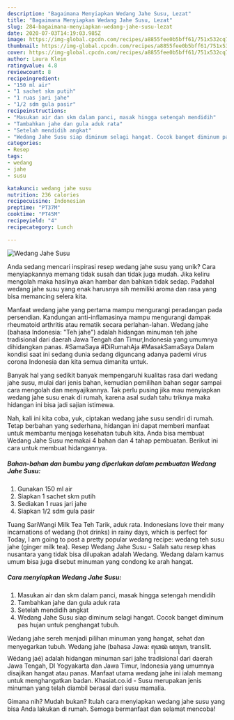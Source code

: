 ```yaml
---
description: "Bagaimana Menyiapkan Wedang Jahe Susu, Lezat"
title: "Bagaimana Menyiapkan Wedang Jahe Susu, Lezat"
slug: 284-bagaimana-menyiapkan-wedang-jahe-susu-lezat
date: 2020-07-03T14:19:03.985Z
image: https://img-global.cpcdn.com/recipes/a8855fee0b5bff61/751x532cq70/wedang-jahe-susu-foto-resep-utama.jpg
thumbnail: https://img-global.cpcdn.com/recipes/a8855fee0b5bff61/751x532cq70/wedang-jahe-susu-foto-resep-utama.jpg
cover: https://img-global.cpcdn.com/recipes/a8855fee0b5bff61/751x532cq70/wedang-jahe-susu-foto-resep-utama.jpg
author: Laura Klein
ratingvalue: 4.8
reviewcount: 8
recipeingredient:
- "150 ml air"
- "1 sachet skm putih"
- "1 ruas jari jahe"
- "1/2 sdm gula pasir"
recipeinstructions:
- "Masukan air dan skm dalam panci, masak hingga setengah mendidih"
- "Tambahkan jahe dan gula aduk rata"
- "Setelah mendidih angkat"
- "Wedang Jahe Susu siap diminum selagi hangat. Cocok banget diminum pas hujan untuk penghangat tubuh."
categories:
- Resep
tags:
- wedang
- jahe
- susu

katakunci: wedang jahe susu 
nutrition: 236 calories
recipecuisine: Indonesian
preptime: "PT37M"
cooktime: "PT45M"
recipeyield: "4"
recipecategory: Lunch

---
```



![Wedang Jahe Susu](https://img-global.cpcdn.com/recipes/a8855fee0b5bff61/751x532cq70/wedang-jahe-susu-foto-resep-utama.jpg)

Anda sedang mencari inspirasi resep wedang jahe susu yang unik? Cara menyiapkannya memang tidak susah dan tidak juga mudah. Jika keliru mengolah maka hasilnya akan hambar dan bahkan tidak sedap. Padahal wedang jahe susu yang enak harusnya sih memiliki aroma dan rasa yang bisa memancing selera kita.

Manfaat wedang jahe yang pertama mampu mengurangi peradangan pada persendian. Kandungan anti-inflamasinya mampu mengurangi dampak rheumatoid arthritis atau rematik secara perlahan-lahan. Wedang jahe (bahasa Indonesia: &#34;Teh jahe&#34;) adalah hidangan minuman teh jahe tradisional dari daerah Jawa Tengah dan Timur,Indonesia yang umumnya dihidangkan panas. #SamaSaya #DiRumahAja #MasakSamaSaya Dalam kondisi saat ini sedang dunia sedang diguncang adanya pademi virus corona Indonesia dan kita semua dimanita untuk.

Banyak hal yang sedikit banyak mempengaruhi kualitas rasa dari wedang jahe susu, mulai dari jenis bahan, kemudian pemilihan bahan segar sampai cara mengolah dan menyajikannya. Tak perlu pusing jika mau menyiapkan wedang jahe susu enak di rumah, karena asal sudah tahu triknya maka hidangan ini bisa jadi sajian istimewa.


Nah, kali ini kita coba, yuk, ciptakan wedang jahe susu sendiri di rumah. Tetap berbahan yang sederhana, hidangan ini dapat memberi manfaat untuk membantu menjaga kesehatan tubuh kita. Anda bisa membuat Wedang Jahe Susu memakai 4 bahan dan 4 tahap pembuatan. Berikut ini cara untuk membuat hidangannya.

<!--inarticleads1-->

##### Bahan-bahan dan bumbu yang diperlukan dalam pembuatan Wedang Jahe Susu:

1. Gunakan 150 ml air
1. Siapkan 1 sachet skm putih
1. Sediakan 1 ruas jari jahe
1. Siapkan 1/2 sdm gula pasir


Tuang SariWangi Milk Tea Teh Tarik, aduk rata. Indonesians love their many incarnations of wedang (hot drinks) in rainy days, which is perfect for Today, I am going to post a pretty popular wedang recipe: wedang teh susu jahe (ginger milk tea). Resep Wedang Jahe Susu - Salah satu resep khas nusantara yang tidak bisa dilupakan adalah Wedang. Wedang dalam kamus umum bisa juga disebut minuman yang condong ke arah hangat. 

<!--inarticleads2-->

##### Cara menyiapkan Wedang Jahe Susu:

1. Masukan air dan skm dalam panci, masak hingga setengah mendidih
1. Tambahkan jahe dan gula aduk rata
1. Setelah mendidih angkat
1. Wedang Jahe Susu siap diminum selagi hangat. Cocok banget diminum pas hujan untuk penghangat tubuh.


Wedang jahe sereh menjadi pilihan minuman yang hangat, sehat dan menyegarkan tubuh. Wedang jahe (bahasa Jawa: ꦮꦺꦢꦁ ꦗꦲꦺ, translit. Wédang jaé) adalah hidangan minuman sari jahe tradisional dari daerah Jawa Tengah, DI Yogyakarta dan Jawa Timur, Indonesia yang umumnya disajikan hangat atau panas. Manfaat utama wedang jahe ini ialah memang untuk menghangatkan badan. Khasiat.co.id - Susu merupakan jenis minuman yang telah diambil berasal dari susu mamalia. 

Gimana nih? Mudah bukan? Itulah cara menyiapkan wedang jahe susu yang bisa Anda lakukan di rumah. Semoga bermanfaat dan selamat mencoba!
